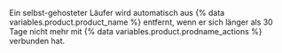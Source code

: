Ein selbst-gehosteter Läufer wird automatisch aus {% data variables.product.product_name %} entfernt, wenn er sich länger als 30 Tage nicht mehr mit {% data variables.product.prodname_actions %} verbunden hat.

